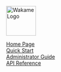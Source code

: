 <span class="align-right"><img src="wiki/images/wakame-logo.png" alt="Wakame Logo" width="80" height="80"></span>
  
[Home Page](wiki)  
[Quick Start](wiki/Quick-Start)  
[Administrator Guide](wiki/Administrator-Guide)  
[API Reference](wiki/API-Reference) 
